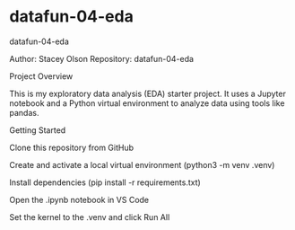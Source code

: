 # datafun-04-eda

datafun-04-eda

Author: Stacey Olson
Repository: datafun-04-eda

Project Overview

This is my exploratory data analysis (EDA) starter project.
It uses a Jupyter notebook and a Python virtual environment to analyze data using tools like pandas.

Getting Started

Clone this repository from GitHub

Create and activate a local virtual environment (python3 -m venv .venv)

Install dependencies (pip install -r requirements.txt)

Open the .ipynb notebook in VS Code

Set the kernel to the .venv and click Run All